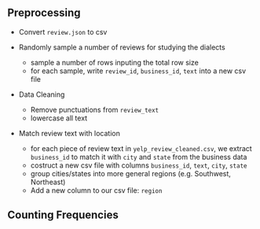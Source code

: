 ## Preprocessing ##

* Convert `review.json` to csv

* Randomly sample a number of reviews for studying the dialects
    - sample a number of rows inputing the total row size
    - for each sample, write `review_id`, `business_id`, `text` into a new csv file

* Data Cleaning
    - Remove punctuations from `review_text`
    - lowercase all text

* Match review text with location
    - for each piece of review text in `yelp_review_cleaned.csv`, we extract `business_id`
    to match it with `city` and `state` from the business data
    - costruct a new csv file with columns `business_id`, `text`, `city`, `state`
    - group cities/states into more general regions (e.g. Southwest, Northeast)
    - Add a new column to our csv file: `region`

## Counting Frequencies ##


